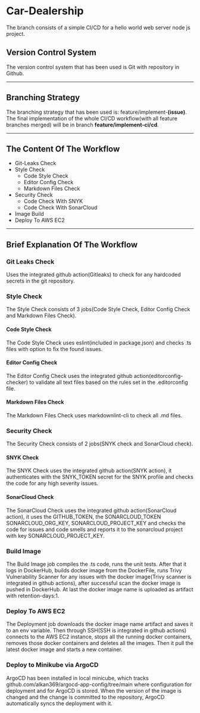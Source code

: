 # Car-Dealership

The branch consists of a simple CI/CD for a hello world
web server node js project.

## Version Control System

The version control system that has been used
is Git with repository in Github.

---

## Branching Strategy

The branching strategy that has been used is:
feature/implement-**(issue)**.
The final implementation of the whole CI/CD workflow(with all
feature branches merged)
will be in branch **feature/implement-ci/cd**.

---

## The Content Of The Workflow

* Git-Leaks Check
* Style Check
  * Code Style Check
  * Editor Config Check
  * Markdown Files Check
* Security Check
  * Code Check With SNYK
  * Code Check With SonarCloud
* Image Build
  <!-- * Compile TS Code To JS
  * Run Unit Tests
  * Build Docker Image
  * Push To DockerHub
  * And Upload -->
* Deploy To AWS EC2

---

## Brief Explanation Of The Workflow

### Git Leaks Check

Uses the integrated github action(Gitleaks) to check
for any hardcoded secrets in the git repository.

### Style Check

The Style Check consists of 3 jobs(Code Style Check,
Editor Config Check and Markdown Files Check).

#### Code Style Check

The Code Style Check uses eslint(included in package.json)
and checks .ts files with option to fix the found issues.

#### Editor Config Check

The Editor Config Check uses the integrated github action(editorconfig-checker)
to validate all text files
based on the rules set in the .editorconfig file.

#### Markdown Files Check

The Markdown Files Check uses markdownlint-cli to check all .md files.

### Security Check

The Security Check consists of 2 jobs(SNYK check and SonarCloud check).

#### SNYK Check

The SNYK Check uses the integrated github action(SNYK action),
it authenticates with the SNYK_TOKEN secret
for the SNYK profile and checks the code
for any high severity issues.

#### SonarCloud Check

The SonarCloud Check uses the integrated github action(SonarCloud action),
it uses the GITHUB_TOKEN, the SONARCLOUD_TOKEN
SONARCLOUD_ORG_KEY, SONARCLOUD_PROJECT_KEY and
checks the code for issues and code smells and reports it
to the sonarcloud project with key SONARCLOUD_PROJECT_KEY.

### Build Image

The Build Image job compiles the .ts code, runs the unit tests.
After that it logs in DockerHub, builds docker image from the DockerFile,
runs Trivy Vulnerability Scanner for any issues
with the docker image(Trivy scanner is integrated in github actions),
after successful scan the docker image is pushed in DockerHub.
At last the docker image name is uploaded as artifact with retention-days:1.

### Deploy To AWS EC2

The Deployment job downloads the docker image name artifact and saves
it to an env variable.
Then through SSH(SSH is integrated in github actions) connects
to the AWS EC2 instance, stops all the running docker containers,
removes those docker containers and deletes all the images.
Then it pull the latest docker image and starts a new container.

### Deploy to Minikube via ArgoCD

ArgoCD has been installed in local minicube, which tracks
github.com/alkan369/argocd-app-config/tree/main
where configuration for deployment and for ArgoCD is stored.
When the version of the image is changed and the change is committed
to the repository, ArgoCD automatically syncs the deployment with it.
